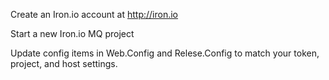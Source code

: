 Create an Iron.io account at http://iron.io

Start a new Iron.io MQ project

Update config items in Web.Config and Relese.Config to match your token, project, and host settings.

